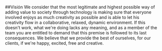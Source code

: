 ##Visión
We consider that the most legitimate and highest possible way of adding value to society through technology is making sure that everyone involved enjoys as much creativity as possible and is able to let his creativity flow in a collaborative, relaxed, dynamic environment. If this doesn't work, what we're doing lacks any meaning, and as a member of the team you are entitled to demand that this premise is followed to its last consequences. We believe that we provide the best of ourselves, for our clients, if we're happy, excited, free and creative.
